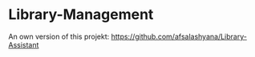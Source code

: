 # Library-Management

An own version of this projekt:
https://github.com/afsalashyana/Library-Assistant
